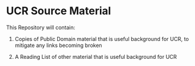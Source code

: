 # UCR Source Material

This Repository will contain:

1. Copies of Public Domain material that is useful background for UCR, to mitigate any links becoming broken

2. A Reading List of other material that is useful background for UCR
